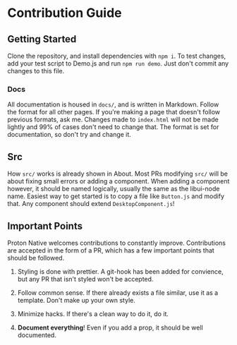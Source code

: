 # Contribution Guide

## Getting Started

Clone the repository, and install dependencies with `npm i`. To test changes, add your test script to Demo.js and run `npm run demo`. Just don't commit any changes to this file.

### Docs

All documentation is housed in `docs/`, and is written in Markdown. Follow the format for all other pages. If you're making a page that doesn't follow previous formats, ask me. Changes made to `index.html` will not be made lightly and 99% of cases don't need to change that. The format is set for documentation, so don't try and change it.

## Src

How `src/` works is already shown in About. Most PRs modifying `src/` will be about fixing small errors or adding a component. When adding a component however, it should be named logically, usually the same as the libui-node name. Easiest way to get started is to copy a file like `Button.js` and modify that. Any component should extend `DesktopComponent.js`!

## Important Points


Proton Native welcomes contributions to constantly improve. Contributions are accepted in the form of a PR, which has a few important points that should be followed. 

1. Styling is done with prettier. A git-hook has been added for convience, but any PR that isn't styled won't be accepted.

2. Follow common sense. If there already exists a file similar, use it as a template. Don't make up your own style. 

3. Minimize hacks. If there's a clean way to do it, do it.

4. **Document everything**! Even if you add a prop, it should be well documented. 